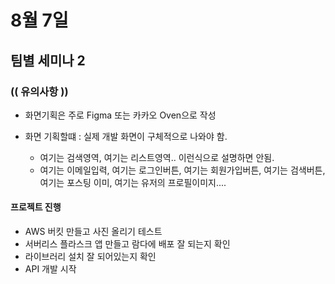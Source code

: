 # 8월 7일

## 팀별 세미나 2

### (( 유의사항 ))
- 화면기획은 주로 Figma 또는 카카오 Oven으로 작성

- 화면 기획할떄 : 실제 개발 화면이 구체적으로 나와야 함. 
  - 여기는 검색영역, 여기는 리스트영역.. 이런식으로 설명하면 안됨. 
  - 여기는 이메일입력, 여기는 로그인버튼, 여기는 회원가입버튼, 여기는 검색버튼, 여기는 포스팅 이미, 여기는 유저의 프로필이미지....

#### 프로젝트 진행
- AWS 버킷 만들고 사진 올리기 테스트
- 서버리스 플라스크 앱 만들고 람다에 배포 잘 되는지 확인
- 라이브러리 설치 잘 되어있는지 확인
- API 개발 시작